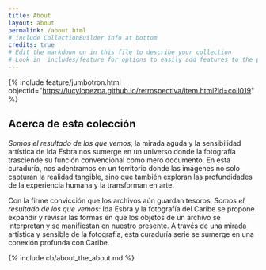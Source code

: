 ```yaml
---
title: About
layout: about
permalink: /about.html
# include CollectionBuilder info at bottom
credits: true
# Edit the markdown on in this file to describe your collection
# Look in _includes/feature for options to easily add features to the page
---
```


{% include feature/jumbotron.html objectid="https://lucylopezpa.github.io/retrospectiva/item.html?id=coll019" %}

## Acerca de esta colección

*Somos el resultado de los que vemos*, la mirada aguda y la sensibilidad artística de Ida Esbra nos sumerge en un universo donde la fotografía trasciende su función convencional como mero documento. En esta curaduría, nos adentramos en un territorio donde las imágenes no solo capturan la realidad tangible, sino que también exploran las profundidades de la experiencia humana y la transforman en arte.

Con la firme convicción que los archivos aún guardan tesoros, *Somos el resultado de los que vemos*: Ida Esbra y la fotografía del Caribe se propone expandir y revisar las formas en que los objetos de un archivo se interpretan y se manifiestan en nuestro presente. A través de una mirada artística y sensible de la fotografía, esta curaduría serie se sumerge en una conexión profunda con Caribe. 
 

<!-- IMPORTANT!!! DELETE this comment and the include below when you are finished editing this page for your collection. The include below introduces about page features. They will show up on your collection's about page until you delete it.  -->
{% include cb/about_the_about.md %} 


